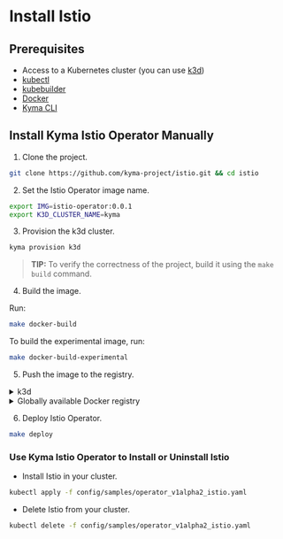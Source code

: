 # Install Istio

## Prerequisites

- Access to a Kubernetes cluster (you can use [k3d](https://k3d.io/v5.5.1/))
- [kubectl](https://kubernetes.io/docs/tasks/tools/)
- [kubebuilder](https://book.kubebuilder.io/)
- [Docker](https://www.docker.com)
- [Kyma CLI](https://github.com/kyma-project/cli/blob/main/README.md#installation)

## Install Kyma Istio Operator Manually

1. Clone the project.

```bash
git clone https://github.com/kyma-project/istio.git && cd istio
```

2. Set the Istio Operator image name.

```bash
export IMG=istio-operator:0.0.1
export K3D_CLUSTER_NAME=kyma
```

3. Provision the k3d cluster.

```bash
kyma provision k3d
```
>**TIP:** To verify the correctness of the project, build it using the `make build` command.

4. Build the image.

Run:
```bash
make docker-build
```

To build the experimental image, run:
```bash
make docker-build-experimental
```

5. Push the image to the registry.

<div tabs name="Push image" group="istio-operator-installation">
  <details>
  <summary label="k3d">
  k3d
  </summary>

   ```bash
   k3d image import $IMG -c $K3D_CLUSTER_NAME
   ```

  </details>
  <details>
  <summary label="Docker registry">
  Globally available Docker registry
  </summary>

   ```bash
   make docker-push
   ```

  </details>
</div>

6. Deploy Istio Operator.

```bash
make deploy
```

### Use Kyma Istio Operator to Install or Uninstall Istio

- Install Istio in your cluster.

```bash
kubectl apply -f config/samples/operator_v1alpha2_istio.yaml
```

- Delete Istio from your cluster.

```bash
kubectl delete -f config/samples/operator_v1alpha2_istio.yaml
```

